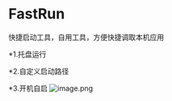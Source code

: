 # FastRun
快捷启动工具，自用工具，方便快捷调取本机应用

*1.托盘运行

*2.自定义启动路径

*3.开机自启
![image.png](https://ae04.alicdn.com/kf/H4d3d2cb346a34cc298a14a825654fec35.png)
